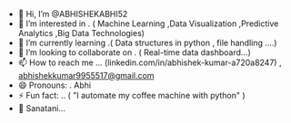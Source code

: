 - 👋 Hi, I’m @ABHISHEKABHI52
- 👀 I’m interested in . ( Machine Learning ,Data Visualization ,Predictive Analytics ,Big Data Technologies)
- 🌱 I’m currently learning .( Data structures in python , file handling ....)
- 💞️ I’m looking to collaborate on . ( Real-time data dashboard...)
- 📫 How to reach me ... (linkedin.com/in/abhishek-kumar-a720a8247) , abhishekkumar9955517@gmail.com
- 😄 Pronouns: . Abhi
- ⚡ Fun fact: .. ( "I automate my coffee machine with python" )
- 🌱 Sanatani... 
 
<!---
ABHISHEKABHI52/ABHISHEKABHI52 is a ✨ special ✨ repository because its `README.md` (this file) appears on your GitHub profile.
You can click the Preview link to take a look at your changes.
--->
